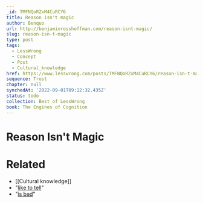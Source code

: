 ```yaml
---
_id: TMFNQoRZxM4CuRCY6
title: Reason isn't magic
author: Benquo
url: http://benjaminrosshoffman.com/reason-isnt-magic/
slug: reason-isn-t-magic
type: post
tags:
  - LessWrong
  - Concept
  - Post
  - Cultural_knowledge
href: https://www.lesswrong.com/posts/TMFNQoRZxM4CuRCY6/reason-isn-t-magic
sequence: Trust
chapter: null
synchedAt: '2022-09-01T09:12:32.435Z'
status: todo
collection: Best of LessWrong
book: The Engines of Cognition
---
```


# Reason Isn't Magic


# Related

- [[Cultural knowledge]]
- "[like to tell](https://slatestarcodex.com/2019/06/04/book-review-the-secret-of-our-success/)"
- "[is bad](https://thezvi.wordpress.com/2017/07/20/change-is-bad/)"